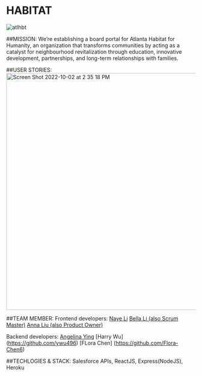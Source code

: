 # HABITAT

![atlhbt](https://user-images.githubusercontent.com/97700939/193470605-e3c0c7a7-3d26-4ceb-ae91-bf85b5502910.png)

##MISSION:
We’re establishing a board portal for Atlanta Habitat for Humanity, an organization that transforms communities by acting as a catalyst for neighbourhood revitalization through education, innovative development, partnerships, and long-term relationships with families. 

##USER STORIES:
<img width="628" alt="Screen Shot 2022-10-02 at 2 35 18 PM" src="https://user-images.githubusercontent.com/97700939/193470327-b5399ae9-16c4-4f59-ba13-8a6838072a2a.png">

##TEAM MEMBER:
Frontend developers:
[Naye Li](https://github.com/nayenotyet)
[Bella Li (also Scrum Master)](https://github.com/floatingtortoise)
[Anna Liu (also Product Owner)](https://github.com/annlwj)

Backend developers: 
[Angelina Ying](https://github.com/AngelinaYing)
[Harry Wu] (https://github.com/ywu496)
[FLora Chen] (https://github.com/Flora-Chen6)

##TECHLOGIES & STACK:
Salesforce APIs, ReactJS, Express(NodeJS), Heroku
